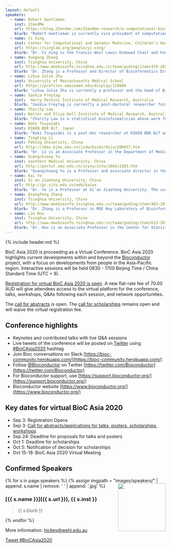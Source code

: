 ```yaml
---
layout: default
speakers:
  - name: Robert Gentleman
    inst: 23andMe
    url: https://blog.23andme.com/23andme-research/a-computational-biologist-and-a-gentleman/
    blurb: "Robert Gentleman is currently vice president of computational biology at 23andMe. Prior to that, he was a senior director of Bioinformatics and computational biology in Genentech. He is recognized, along with Ross Ihaka, as one of the originators of the R programming language. He has also co-founded the Bioconductor project, which aims to promote the development of open-source tools for bioinformatics and computational biology."
  - name: Yi Xing
    inst: Center for Computational and Genomic Medicine, Children’s Hospital of Philadelphia
    url: https://xinglab.org/people/yi-xing/
    blurb: "Dr. Yi Xing is the Francis West Lewis Endowed Chair and Founding Director of the Center for Computational and Genomic Medicine at the Children’s Hospital of Philadelphia (CHOP), and Professor of Pathology and Laboratory Medicine at the University of Pennsylvania (Penn). Dr. Xing has an extensive publication record in bioinformatics, genomics, and RNA biology. His work has provided fundamental insights into the function, regulation, and evolution of post-transcriptional RNA processing in mammals. His current research merges the fields of computational biology, biomedical data science, RNA genomics, human genetics, precision medicine, and immuno-oncology."
  - name: Xuegong Zhang
    inst: Tsinghua University, China
    url: http://www.moebioinfo.tsinghua.edu.cn/team/guding/item/478-2016-09-07-15-01-52
    blurb: "Dr. Zhang is a Professor and Director of Bioinformatics Division, Tsinghua National Laboratory of Information Science and Technology (TNLIST). The main research directions are pattern recognition, bioinformatics, and systems biology. Great achievements have been made in high-throughput omics data processing and analysis methods, RNA sequencing and alternative splicing regulation, metagenomic analysis, biological big data machine learning, and precision medicine applications."
  - name: Lihua Julie Zhu
    inst: University of Massachusetts Medical School
    url: https://profiles.umassmed.edu/display/129880
    blurb: "Lihua Julie Zhu is currently a professor and the head of Bioinformatics Core in the Department of Molecular, Cell and Cancer Biology (MCCB) of University of Massachusetts Medical School (UMMS). Her group has developed a dozen Bioconductor packages with various utilities including peak annotation (ChIPpeakAnno), motif analysis and visualization (motifStack and dagLogo), ATAC-seq data evaluation (ATACseqQC), polyadenylation site identification (cleanUpdTSeq and InPAS), multi-omics data integration and visualization (trackViewer and geneNetworkBuilder), nucleolar-associated domain finder (NADfinder), and gRNA design and evaluation (CRISPRseek and GUIDEseq) for the CRISPR genome editing system."
  - name: Saskia Freytag 
    inst:  Harry Perkins Institute of Medical Research, Australia
    blurb: "Saskia Freytag is currently a post-doctoral researcher focusing on single cell omics at the Harry Perkins Institute of Medical Research. She is the developer and maintainer of several Bioconductor packages and interactive applications. For several years, she was one of the co-organizer of R-Ladies Melbourne, a diversity initiative aiming to promote gender diversity in the R community. She is also the co-host of a podcast about the R language."
  - name: Charity Law
    inst: Walter and Eliza Hall Institute of Medical Research, Australia
    blurb: "Charity Law is a statistical bioinformatician whose work focuses predominantly on gene expression analyses of high-throughput data. The impact of her work is best illustrated by the popularity of limma-voom, a method for RNA-seq gene expression analysis that she developed. She currently holds the position of senior research officer in the Epigenetics and Development Division at Walter and Eliza Hall Institute of Medical Research, Australia. In addition to differential gene expression, her research interests include differential isoform usage and transcript expression analyses, as well as exploration into methods for long-read RNA-seq and single-cell RNA-seq data."
  - name: Koki Tsuyuzaki
    inst: RIKEN BDR BiT, Japan
    blurb: "Koki Tsuyuzaki is a post-doc researcher at RIKEN BDR BiT and also a researcher at JST PRESTO. He is one of the active Bioconductor committers and has developed hundreds of R/Bioconductor packages including metaSeq, MeSH.db, MeSH.AOR.db, MeSH.PCR.db, MeSH.XXX.eg.db, MeSHDbi, LRBase.XXX.eg.db, LRBaseDbi, scTensor, and scTGIF. He will talk about the data integration approach based on tensor decomposition and the applications to single-cell omics." 
  - name: Tingting Li
    inst: Peking University, China
    url: http://sbms.bjmu.edu.cn/jsdw/bssds/dsjs/200037.htm
    blurb: "Dr. Li is an Associate Professor in the Department of Medical Informatics, Peking University School of Basic Medical Sciences. She is focusing on the bioinformatics research work of protein post-translational modification regulatory network and comprehensive mining of multi-omics data, using information and systems perspectives and methods to study basic issues in life sciences. A total of 33 SCI papers have been published in the field of bioinformatics, of which 21 SCI-listed papers have been published in journals such as Nucleic Acids Research, Mol Cell Proteomics, Briefings in Bioinformatics, EBioMedicine, etc. as correspondence or first author (including joint)."
  - name: Guangchuang Yu
    inst: Southern Medical University, China 
    url: http://portal.smu.edu.cn/jcyxy/info/1084/2203.htm
    blurb: "Guangchuang Yu is a Professor and associate director in the Department of Bioinformatics, School of Basic Medical Sciences, Southern Medical University. His group is committed to developing bioinformatics tools for the analysis and visualization of biological data. He has developed several Bioconductor packages including enrichment analysis and visualization (clusterProfiler and enrichplot), semantic similarity measurement (GOSemSim and DOSE), peak annotation and comparison (ChIPseeker), phylogenetic data integration and visualization (treeio, ggtree and ggtreeExtra), and microbial biomarker discovery (MicrobiotaProcess). He has published many highly cited research papers in journals such as Molecular Biology and Evolution, Methods in Ecology and Evolution, and Bioinformatics."
  - name: Kai Ye
    inst: Xi'an Jiaotong University, China 
    url: http://gr.xjtu.edu.cn/web/kaiye
    blurb: "Dr. Ye is a Professor at Xi’an Jiaotong University. The current research fields are large data mining, pattern recognition, computer algorithms, machine learning, bioinformatics, and genomic variation. Previously, Dr. Ye was appointed as an assistant professor at Leiden University Medical Center in the Netherlands and then The Genome Institute at Washington University in St. Louis in the United States. He has developed a series of genomic mutation detection methods such as Pindel and MSIsensor. He was an invited member of the 1000 Genomes Project and The Cancer Genome Atlas (TCGA). Five representative papers in the past five years have been published in Science, Nature Medicine, Nature Communications, Genome Research, and GPB."
  - name: Qiangfeng Zhang
    inst: Tsinghua University, China
    url: http://www.moebioinfo.tsinghua.edu.cn/team/guding/item/483-2016-09-07-15-01-52
    blurb: "Dr. Zhang is a Professor in MOE Key Laboratory of Bioinformatics, Tsinghua University. His recent research interests are the application of the structural systems biology methods to study the mechanism and effective prediction of protein-RNA interaction, the structure, function, and evolution of non-coding RNA, and human diseases, especially the molecular mechanism and effective treatment methods in cancer and infectious diseases caused by RNA viruses. His research achievement in structural systems biology has been published in many high-impact journals such as Nature and PNAS. "
  - name: Lin Hou
    inst: Tsinghua University, China
    url: http://www.moebioinfo.tsinghua.edu.cn/team/guding/item/613-2018-02-01-01-53-12
    blurb: "Dr. Hou is an Associate Professor in the Center for Statistical Science, Tsinghua University.  She is specialized in statistics and its application in biological big data and precision medicine, including statistical genetics, whole-genome association analysis, modeling and analysis of next-generation sequencing data, cancer genomics, large-scale biological interaction networks, and multi-omics data integration, etc."
---
```

{% include header.md %}

BioC Asia 2020 is proceeding as a Virtual Conference.
BioC Asia 2020 highlights current developments within and beyond the [Bioconductor](https://www.bioconductor.org) project, with a focus on developments from people in the Asia-Pacific region.
Interactive sessions will be held 0830 - 1700 Beijing Time / China Standard Time (UTC + 8).

[Registration for virtual BioC Asia 2020 is open](https://biocasia2020.eventbrite.com.au).
A new flat-rate fee of 70.00 AUD will give attendees access to the virtual platform for the conference, talks, workshops, Q&As following each session, and network opportunities.

The [call for abstracts](./call-for-abstracts.md) is open.
The [call for scholarships](./scholarships.md) remains open and will waive the virtual registration fee.

## Conference highlights

<!-- * [Workshop materials](./workshops.md) are available
* Posters and Slides are available on the [Bioconductor F1000 Bioc2020 portal](https://f1000research.com/gateways/bioconductor/bioc2020) 
* Videos of talks will be posted on the [Bioconductor YouTube channel](https://www.youtube.com/user/bioconductor) after the conference ([in progress](https://www.youtube.com/watch?v=8MojYYkuLcM&list=PLdl4u5ZRDMQSENJBo6k_wcA27gtydm-bz))
* Contact Us: [workshop@bioconductor.org](mailto:workshop@bioconductor.org)
* Technical Support for BioC2020: [virtual@conferencedirect.com](mailto:virtual@conferencedirect.com) -->
* Keynotes and contributed talks with live Q&A sessions
* Live tweets of the conference will be posted on [Twitter](https://twitter.com/hashtag/biocasia2020) using [#BioCAsia2020](https://twitter.com/hashtag/BioCAsia2020) hashtag
* Join Bioc conversations on Slack [https://bioc-community.herokuapp.com/](https://bioc-community.herokuapp.com/)
* Follow [@Bioconductor](https://twitter.com/Bioconductor) on Twitter [https://twitter.com/Bioconductor](https://twitter.com/Bioconductor)
* For Bioconductor support, use [https://support.bioconductor.org/](https://support.bioconductor.org/)
* Bioconductor website [https://www.bioconductor.org/](https://www.bioconductor.org/)

<!-- Conference flyer [#1](images/flyers/BioC2020Flyerlandscape_lg.pdf), [#2](images/flyers/BioC2020FlyerPortrait.pdf) -->


## Key dates for virtual BioC Asia 2020

- Sep 3: Registration Opens
- Sep 3: [Call for abstracts/applications for talks, posters, scholarships, workshops](./call-for-abstracts.md)
- Sep 24: Deadline for proposals for talks and posters
- Oct 1: Deadline for scholarships
- Oct 5: Notification of decision for scholarships
- Oct 15-18: BioC Asia 2020 Virtual Meeting

## Confirmed Speakers

{% for s in page.speakers %}
{% assign imgpath = "images/speakers/" | append: s.name | remove: ' ' | append: '.jpg' %}
<img src="{{ imgpath }}" style="float:right; width:150px; height:150px; object-fit: cover">
### [{{ s.name }}]({{ s.url }}), {{ s.inst }}

> {{ s.blurb }}

{% endfor %}

More information: [hickey@wehi.edu.au][contact]

[contact]: mailto:hickey@wehi.edu.au?subject=BioC%20Asia%202020%20question

  <a href="https://twitter.com/intent/tweet?button_hashtag=BioCAsia2020&ref_src=twsrc%5Etfw"
    class="twitter-hashtag-button"
    data-show-count="false">Tweet #BioCAsia2020</a>
